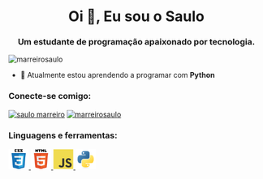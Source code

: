 <h1 align="center">Oi 👋, Eu sou o Saulo</h1>
<h3 align="center">Um estudante de programação apaixonado por tecnologia.</h3>

<p align="left"> <img src="https://komarev.com/ghpvc/?username=marreirosaulo&label=Visualiza%C3%A7%C3%B5es&color=de0202&style=flat-square" alt="marreirosaulo" /> </p>

- 🌱 Atualmente estou aprendendo a programar com **Python**

<h3 align="left">Conecte-se comigo:</h3>
<p align="left">
<a href="https://linkedin.com/in/saulo marreiro](https://www.linkedin.com/in/saulo-marreiro-21313524b" target="blank"><img align="center" src="https://raw.githubusercontent.com/rahuldkjain/github-profile-readme-generator/master/src/images/icons/Social/linked-in-alt.svg" alt="saulo marreiro" height="30" width="40" /></a>
<a href="https://instagram.com/marreirosaulo" target="blank"><img align="center" src="https://raw.githubusercontent.com/rahuldkjain/github-profile-readme-generator/master/src/images/icons/Social/instagram.svg" alt="marreirosaulo" height="30" width="40" /></a>
</p>

<h3 align="left">Linguagens e ferramentas:</h3>
<p align="left"> <a href="https://www.w3schools.com/css/" target="_blank" rel="noreferrer"> <img src="https://raw.githubusercontent.com/devicons/devicon/master/icons/css3/css3-original-wordmark.svg" alt="css3" width="40" height="40"/> </a> <a href="https://www.w3.org/html/" target="_blank" rel="noreferrer"> <img src="https://raw.githubusercontent.com/devicons/devicon/master/icons/html5/html5-original-wordmark.svg" alt="html5" width="40" height="40"/> </a> <a href="https://developer.mozilla.org/en-US/docs/Web/JavaScript" target="_blank" rel="noreferrer"> <img src="https://raw.githubusercontent.com/devicons/devicon/master/icons/javascript/javascript-original.svg" alt="javascript" width="40" height="40"/> </a> <a href="https://www.python.org" target="_blank" rel="noreferrer"> <img src="https://raw.githubusercontent.com/devicons/devicon/master/icons/python/python-original.svg" alt="python" width="40" height="40"/> </a> </p>
